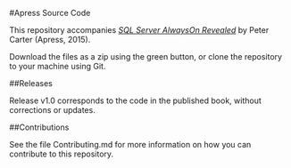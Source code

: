 #Apress Source Code

This repository accompanies [*SQL Server AlwaysOn Revealed*](http://www.apress.com/9781484217627) by Peter Carter (Apress, 2015).

[comment]: #cover

Download the files as a zip using the green button, or clone the repository to your machine using Git.

##Releases

Release v1.0 corresponds to the code in the published book, without corrections or updates.

##Contributions

See the file Contributing.md for more information on how you can contribute to this repository.
